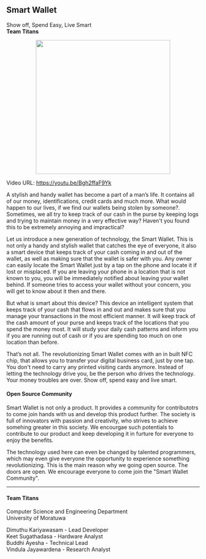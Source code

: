 <h2>Smart Wallet</h2>
<subtitle>Show off, Spend Easy, Live Smart</subtitle><br>
<strong>Team Titans</strong>

<p align="center">
  <img src="http://titansmora.org/logo.png" width="350"/>
</p>

Video URL: https://youtu.be/Bgh2ffaF9Yk

A stylish and handy wallet has become a part of a man’s life. It contains all of our money, identifications, credit cards and much more. What would happen to our lives, if we find our wallets being stolen by someone?. Sometimes, we all try to keep track of our cash in the purse by keeping logs and trying to maintain money in a very effective way? Haven't you found this to be extremely annoying and impractical? 

Let us introduce a new generation of technology, the Smart Wallet. This is not only a handy and stylish wallet that catches the eye of everyone, it also a smart device that keeps track of your cash coming in and out of the wallet, as well as making sure that the wallet is safer with you. Any owner can easily locate the Smart Wallet just by a tap on the phone and locate it if lost or misplaced. If you are leaving your phone in a location that is not known to you, you will be immediately notified about leaving your wallet behind. If someone tries to access your wallet without your concern, you will get to know about it then and there. 

But what is smart about this device? This device an intelligent system that keeps track of your cash that flows in and out and makes sure that you manage your transactions in the most efficient manner. It will keep track of the cash amount of your purse and keeps track of the locations that you spend the money most. It will study your daily cash patterns and inform you if you are running out of cash or if you are spending too much on one location than before.

That’s not all. The revolutionizing Smart Wallet comes with an in built NFC chip, that allows you to transfer your digital business card, just by one tap. You don't need to carry any printed visiting cards anymore. Instead of letting the technology drive you, be the person who drives the technology. Your money troubles are over. Show off, spend easy and live smart.

<h4>Open Source Community</h4>

Smart Wallet is not only a product. It provides a community for contributotrs to come join hands with us and develop this product further. The society is full of innovators with passion and creativity, who strives to achieve somehing greater in this society. We encourgae such potentials to contribute to our product and keep developing it in furture for everyone to enjoy the benefits.

The technology used here can even be changed by talented programmers, which may even give everyone the opportunity to experience something revolutionizing. This is the main reason why we going open source. The doors are open. We encourage everyone to come join the "Smart Wallet Community".

<hr>
<h4>Team Titans</h4>
Computer Science and Engineering Department<br>
University of Moratuwa<br>

Dimuthu Kariyawasam - Lead Developer<br>
Keet Sugathadasa - Hardware Analyst<br>
Buddhi Ayesha - Technical Lead<br>
Vindula Jayawardena - Research Analyst<br>
